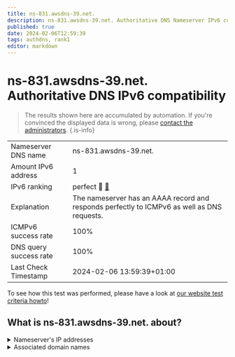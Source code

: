 ```yaml
---
title: ns-831.awsdns-39.net.
description: ns-831.awsdns-39.net. Authoritative DNS Nameserver IPv6 compatibility
published: true
date: 2024-02-06T12:59:39
tags: authdns, rank1
editor: markdown
---
```


# ns-831.awsdns-39.net. Authoritative DNS IPv6 compatibility

> The results shown here are accumulated by automation. If you're convinced the displayed data is wrong, please [contact the administrators](/howto/chat). 
{.is-info}




|   |   |
| - | - |
| Nameserver DNS name | ns-831.awsdns-39.net.
| Amount IPv6 address | 1
| IPv6 ranking | perfect :1st_place_medal: [🔗](/howto/ranking) |
| Explanation | The nameserver has an AAAA record and responds perfectly to ICMPv6 as well as DNS requests. |
| ICMPv6 success rate | 100%|
| DNS query success rate | 100% |
| Last Check Timestamp | 2024-02-06 13:59:39+01:00 |

To see how this test was performed, please have a look at [our website test criteria howto](/howto/testcriteria/authdns)!


## What is ns-831.awsdns-39.net. about?




<details>
<summary>Nameserver's IP addresses</summary>

2600:9000:5303:3f00::1

</details>



<details>
<summary>Associated domain names</summary>

pluto.tv

</details>
